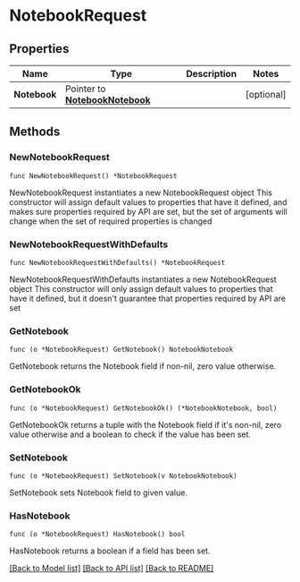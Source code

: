 # NotebookRequest

## Properties

Name | Type | Description | Notes
------------ | ------------- | ------------- | -------------
**Notebook** | Pointer to [**NotebookNotebook**](NotebookNotebook.md) |  | [optional] 

## Methods

### NewNotebookRequest

`func NewNotebookRequest() *NotebookRequest`

NewNotebookRequest instantiates a new NotebookRequest object
This constructor will assign default values to properties that have it defined,
and makes sure properties required by API are set, but the set of arguments
will change when the set of required properties is changed

### NewNotebookRequestWithDefaults

`func NewNotebookRequestWithDefaults() *NotebookRequest`

NewNotebookRequestWithDefaults instantiates a new NotebookRequest object
This constructor will only assign default values to properties that have it defined,
but it doesn't guarantee that properties required by API are set

### GetNotebook

`func (o *NotebookRequest) GetNotebook() NotebookNotebook`

GetNotebook returns the Notebook field if non-nil, zero value otherwise.

### GetNotebookOk

`func (o *NotebookRequest) GetNotebookOk() (*NotebookNotebook, bool)`

GetNotebookOk returns a tuple with the Notebook field if it's non-nil, zero value otherwise
and a boolean to check if the value has been set.

### SetNotebook

`func (o *NotebookRequest) SetNotebook(v NotebookNotebook)`

SetNotebook sets Notebook field to given value.

### HasNotebook

`func (o *NotebookRequest) HasNotebook() bool`

HasNotebook returns a boolean if a field has been set.


[[Back to Model list]](../README.md#documentation-for-models) [[Back to API list]](../README.md#documentation-for-api-endpoints) [[Back to README]](../README.md)


